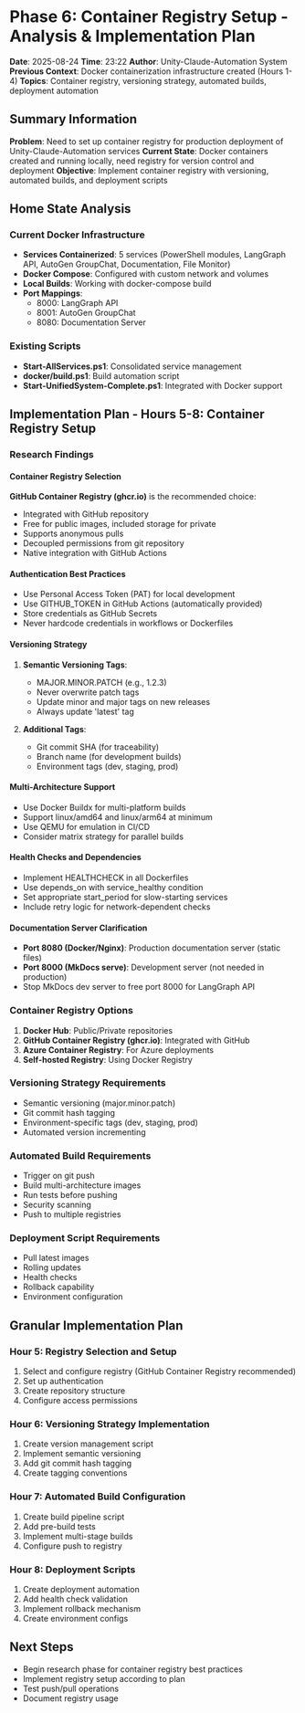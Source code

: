 # Phase 6: Container Registry Setup - Analysis & Implementation Plan

**Date**: 2025-08-24
**Time**: 23:22
**Author**: Unity-Claude-Automation System
**Previous Context**: Docker containerization infrastructure created (Hours 1-4)
**Topics**: Container registry, versioning strategy, automated builds, deployment automation

## Summary Information

**Problem**: Need to set up container registry for production deployment of Unity-Claude-Automation services
**Current State**: Docker containers created and running locally, need registry for version control and deployment
**Objective**: Implement container registry with versioning, automated builds, and deployment scripts

## Home State Analysis

### Current Docker Infrastructure
- **Services Containerized**: 5 services (PowerShell modules, LangGraph API, AutoGen GroupChat, Documentation, File Monitor)
- **Docker Compose**: Configured with custom network and volumes
- **Local Builds**: Working with docker-compose build
- **Port Mappings**: 
  - 8000: LangGraph API
  - 8001: AutoGen GroupChat
  - 8080: Documentation Server

### Existing Scripts
- **Start-AllServices.ps1**: Consolidated service management
- **docker/build.ps1**: Build automation script
- **Start-UnifiedSystem-Complete.ps1**: Integrated with Docker support

## Implementation Plan - Hours 5-8: Container Registry Setup

### Research Findings

#### Container Registry Selection
**GitHub Container Registry (ghcr.io)** is the recommended choice:
- Integrated with GitHub repository
- Free for public images, included storage for private
- Supports anonymous pulls
- Decoupled permissions from git repository
- Native integration with GitHub Actions

#### Authentication Best Practices
- Use Personal Access Token (PAT) for local development
- Use GITHUB_TOKEN in GitHub Actions (automatically provided)
- Store credentials as GitHub Secrets
- Never hardcode credentials in workflows or Dockerfiles

#### Versioning Strategy
1. **Semantic Versioning Tags**:
   - MAJOR.MINOR.PATCH (e.g., 1.2.3)
   - Never overwrite patch tags
   - Update minor and major tags on new releases
   - Always update 'latest' tag

2. **Additional Tags**:
   - Git commit SHA (for traceability)
   - Branch name (for development builds)
   - Environment tags (dev, staging, prod)

#### Multi-Architecture Support
- Use Docker Buildx for multi-platform builds
- Support linux/amd64 and linux/arm64 at minimum
- Use QEMU for emulation in CI/CD
- Consider matrix strategy for parallel builds

#### Health Checks and Dependencies
- Implement HEALTHCHECK in all Dockerfiles
- Use depends_on with service_healthy condition
- Set appropriate start_period for slow-starting services
- Include retry logic for network-dependent checks

#### Documentation Server Clarification
- **Port 8080 (Docker/Nginx)**: Production documentation server (static files)
- **Port 8000 (MkDocs serve)**: Development server (not needed in production)
- Stop MkDocs dev server to free port 8000 for LangGraph API

### Container Registry Options
1. **Docker Hub**: Public/Private repositories
2. **GitHub Container Registry (ghcr.io)**: Integrated with GitHub
3. **Azure Container Registry**: For Azure deployments
4. **Self-hosted Registry**: Using Docker Registry

### Versioning Strategy Requirements
- Semantic versioning (major.minor.patch)
- Git commit hash tagging
- Environment-specific tags (dev, staging, prod)
- Automated version incrementing

### Automated Build Requirements
- Trigger on git push
- Build multi-architecture images
- Run tests before pushing
- Security scanning
- Push to multiple registries

### Deployment Script Requirements
- Pull latest images
- Rolling updates
- Health checks
- Rollback capability
- Environment configuration

## Granular Implementation Plan

### Hour 5: Registry Selection and Setup
1. Select and configure registry (GitHub Container Registry recommended)
2. Set up authentication
3. Create repository structure
4. Configure access permissions

### Hour 6: Versioning Strategy Implementation
1. Create version management script
2. Implement semantic versioning
3. Add git commit hash tagging
4. Create tagging conventions

### Hour 7: Automated Build Configuration
1. Create build pipeline script
2. Add pre-build tests
3. Implement multi-stage builds
4. Configure push to registry

### Hour 8: Deployment Scripts
1. Create deployment automation
2. Add health check validation
3. Implement rollback mechanism
4. Create environment configs

## Next Steps
- Begin research phase for container registry best practices
- Implement registry setup according to plan
- Test push/pull operations
- Document registry usage